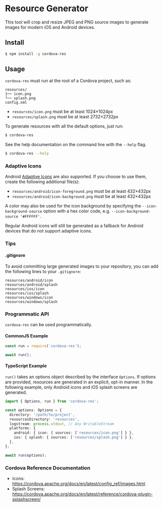 # Resource Generator

This tool will crop and resize JPEG and PNG source images to generate images for modern iOS and Android devices.

## Install

```bash
$ npm install -g cordova-res
```

## Usage

`cordova-res` must run at the root of a Cordova project, such as:

```
resources/
├── icon.png
└── splash.png
config.xml
```

* `resources/icon.png` must be at least 1024×1024px
* `resources/splash.png` must be at least 2732×2732px

To generate resources with all the default options, just run:

```bash
$ cordova-res
```

See the help documentation on the command line with the `--help` flag.

```bash
$ cordova-res --help
```

### Adaptive Icons

Android [Adaptive Icons](https://developer.android.com/guide/practices/ui_guidelines/icon_design_adaptive) are also supported. If you choose to use them, create the following additional file(s):

* `resources/android/icon-foreground.png` must be at least 432×432px
* `resources/android/icon-background.png` must be at least 432×432px

A color may also be used for the icon background by specifying the `--icon-background-source` option with a hex color code, e.g. `--icon-background-source '#FFFFFF'`.

Regular Android icons will still be generated as a fallback for Android devices that do not support adaptive icons.

### Tips

#### .gitignore

To avoid committing large generated images to your repository, you can add the
following lines to your `.gitignore`:

```
resources/android/icon
resources/android/splash
resources/ios/icon
resources/ios/splash
resources/windows/icon
resources/windows/splash
```

### Programmatic API

`cordova-res` can be used programmatically.

#### CommonJS Example

```js
const run = require('cordova-res');

await run();
```

#### TypeScript Example

`run()` takes an options object described by the interface `Options`. If options are provided, resources are generated in an explicit, opt-in manner. In the following example, only Android icons and iOS splash screens are generated.

```ts
import { Options, run } from 'cordova-res';

const options: Options = {
  directory: '/path/to/project',
  resourcesDirectory: 'resources',
  logstream: process.stdout, // Any WritableStream
  platforms: {
    android: { icon: { sources: ['resources/icon.png'] } },
    ios: { splash: { sources: ['resources/splash.png'] } },
  },
};

await run(options);
```

### Cordova Reference Documentation

- Icons: https://cordova.apache.org/docs/en/latest/config_ref/images.html
- Splash Screens: https://cordova.apache.org/docs/en/latest/reference/cordova-plugin-splashscreen/

